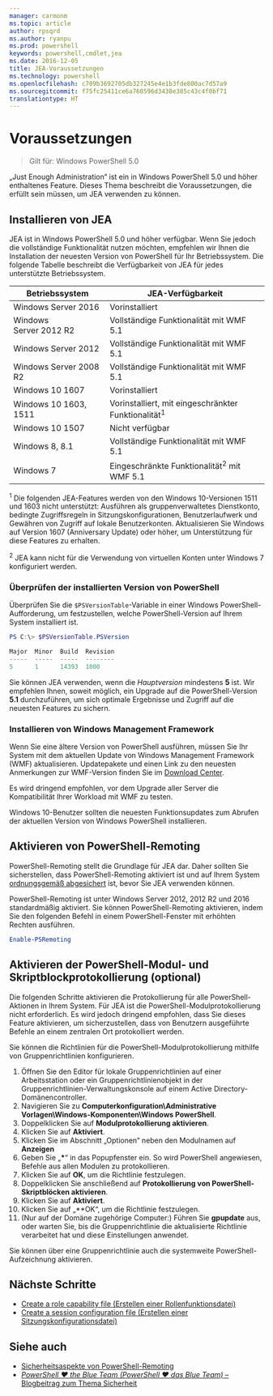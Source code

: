 ```yaml
---
manager: carmonm
ms.topic: article
author: rpsqrd
ms.author: ryanpu
ms.prod: powershell
keywords: powershell,cmdlet,jea
ms.date: 2016-12-05
title: JEA-Voraussetzungen
ms.technology: powershell
ms.openlocfilehash: c709b3692705db327245e4e1b3fde800ac7d57a9
ms.sourcegitcommit: f75fc25411ce6a768596d3438e385c43c4f0bf71
translationtype: HT
---
```

# <a name="prerequisites"></a>Voraussetzungen

> Gilt für: Windows PowerShell 5.0

„Just Enough Administration“ ist ein in Windows PowerShell 5.0 und höher enthaltenes Feature.
Dieses Thema beschreibt die Voraussetzungen, die erfüllt sein müssen, um JEA verwenden zu können.

## <a name="install-jea"></a>Installieren von JEA
JEA ist in Windows PowerShell 5.0 und höher verfügbar. Wenn Sie jedoch die vollständige Funktionalität nutzen möchten, empfehlen wir Ihnen die Installation der neuesten Version von PowerShell für Ihr Betriebssystem.
Die folgende Tabelle beschreibt die Verfügbarkeit von JEA für jedes unterstützte Betriebssystem.

Betriebssystem          | JEA-Verfügbarkeit
--------------------------|------------------------------------------------------
Windows Server 2016       | Vorinstalliert
Windows Server 2012 R2    | Vollständige Funktionalität mit WMF 5.1
Windows Server 2012       | Vollständige Funktionalität mit WMF 5.1
Windows Server 2008 R2    | Vollständige Funktionalität mit WMF 5.1
Windows 10 1607           | Vorinstalliert
Windows 10 1603, 1511     | Vorinstalliert, mit eingeschränkter Funktionalität<sup>1</sup>
Windows 10 1507           | Nicht verfügbar
Windows 8, 8.1            | Vollständige Funktionalität mit WMF 5.1
Windows 7                 | Eingeschränkte Funktionalität<sup>2</sup> mit WMF 5.1

<sup>1</sup> Die folgenden JEA-Features werden von den Windows 10-Versionen 1511 und 1603 nicht unterstützt: Ausführen als gruppenverwaltetes Dienstkonto, bedingte Zugriffsregeln in Sitzungskonfigurationen, Benutzerlaufwerk und Gewähren von Zugriff auf lokale Benutzerkonten.
Aktualisieren Sie Windows auf Version 1607 (Anniversary Update) oder höher, um Unterstützung für diese Features zu erhalten.

<sup>2</sup> JEA kann nicht für die Verwendung von virtuellen Konten unter Windows 7 konfiguriert werden.

### <a name="check-which-version-of-powershell-is-installed"></a>Überprüfen der installierten Version von PowerShell
Überprüfen Sie die `$PSVersionTable`-Variable in einer Windows PowerShell-Aufforderung, um festzustellen, welche PowerShell-Version auf Ihrem System installiert ist.

```powershell
PS C:\> $PSVersionTable.PSVersion

Major  Minor  Build  Revision
-----  -----  -----  --------
5      1      14393  1000
```

Sie können JEA verwenden, wenn die *Hauptversion* mindestens **5** ist.
Wir empfehlen Ihnen, soweit möglich, ein Upgrade auf die PowerShell-Version **5.1** durchzuführen, um sich optimale Ergebnisse und Zugriff auf die neuesten Features zu sichern.

### <a name="install-windows-management-framework"></a>Installieren von Windows Management Framework
Wenn Sie eine ältere Version von PowerShell ausführen, müssen Sie Ihr System mit dem aktuellen Update von Windows Management Framework (WMF) aktualisieren.
Updatepakete und einen Link zu den neuesten Anmerkungen zur WMF-Version finden Sie im [Download Center](https://aka.ms/WMF5).

Es wird dringend empfohlen, vor dem Upgrade aller Server die Kompatibilität Ihrer Workload mit WMF zu testen.

Windows 10-Benutzer sollten die neuesten Funktionsupdates zum Abrufen der aktuellen Version von Windows PowerShell installieren.

## <a name="enable-powershell-remoting"></a>Aktivieren von PowerShell-Remoting
PowerShell-Remoting stellt die Grundlage für JEA dar.
Daher sollten Sie sicherstellen, dass PowerShell-Remoting aktiviert ist und auf Ihrem System [ordnungsgemäß abgesichert](https://msdn.microsoft.com/en-us/powershell/scripting/setup/winrmsecurity) ist, bevor Sie JEA verwenden können.

PowerShell-Remoting ist unter Windows Server 2012, 2012 R2 und 2016 standardmäßig aktiviert.
Sie können PowerShell-Remoting aktivieren, indem Sie den folgenden Befehl in einem PowerShell-Fenster mit erhöhten Rechten ausführen.

```powershell
Enable-PSRemoting
```

## <a name="enable-powershell-module-and-script-block-logging-optional"></a>Aktivieren der PowerShell-Modul- und Skriptblockprotokollierung (optional)
Die folgenden Schritte aktivieren die Protokollierung für alle PowerShell-Aktionen in Ihrem System.
Für JEA ist die PowerShell-Modulprotokollierung nicht erforderlich. Es wird jedoch dringend empfohlen, dass Sie dieses Feature aktivieren, um sicherzustellen, dass von Benutzern ausgeführte Befehle an einem zentralen Ort protokolliert werden.

Sie können die Richtlinien für die PowerShell-Modulprotokollierung mithilfe von Gruppenrichtlinien konfigurieren.

1. Öffnen Sie den Editor für lokale Gruppenrichtlinien auf einer Arbeitsstation oder ein Gruppenrichtlinienobjekt in der Gruppenrichtlinien-Verwaltungskonsole auf einem Active Directory-Domänencontroller.
2. Navigieren Sie zu **Computerkonfiguration\\Administrative Vorlagen\\Windows-Komponenten\\Windows PowerShell**.
3. Doppelklicken Sie auf **Modulprotokollierung aktivieren**.
4. Klicken Sie auf **Aktiviert**.
5. Klicken Sie im Abschnitt „Optionen“ neben den Modulnamen auf **Anzeigen** 
6. Geben Sie „**\***“ in das Popupfenster ein. So wird PowerShell angewiesen, Befehle aus allen Modulen zu protokollieren.
7. Klicken Sie auf **OK**, um die Richtlinie festzulegen.
8. Doppelklicken Sie anschließend auf **Protokollierung von PowerShell-Skriptblöcken aktivieren**.
9. Klicken Sie auf **Aktiviert**.
10. Klicken Sie auf „**OK“, um die Richtlinie festzulegen.
11. (Nur auf der Domäne zugehörige Computer:) Führen Sie **gpupdate** aus, oder warten Sie, bis die Gruppenrichtlinie die aktualisierte Richtlinie verarbeitet hat und diese Einstellungen anwendet.

Sie können über eine Gruppenrichtlinie auch die systemweite PowerShell-Aufzeichnung aktivieren.

## <a name="next-steps"></a>Nächste Schritte

- [Create a role capability file (Erstellen einer Rollenfunktionsdatei)](role-capabilities.md)
- [Create a session configuration file (Erstellen einer Sitzungskonfigurationsdatei)](session-configurations.md)

## <a name="see-also"></a>Siehe auch
- [Sicherheitsaspekte von PowerShell-Remoting](https://msdn.microsoft.com/en-us/powershell/scripting/setup/winrmsecurity)
- [*PowerShell ♥ the Blue Team (PowerShell ♥ das Blue Team)* – Blogbeitrag zum Thema Sicherheit](https://blogs.msdn.microsoft.com/powershell/2015/06/09/powershell-the-blue-team/)
